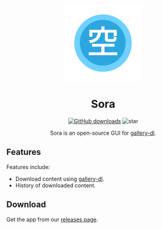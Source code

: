 <p align="center">
 <img width=200px height=200px src="assets/images/sora_logo.png"/>
</p>

<h1 align="center"> Sora </h1>

<div align="center">

[![GitHub downloads](https://img.shields.io/github/downloads/SSebigo/sora/total?label=downloads&labelColor=27303D&color=0D1117&logo=github&logoColor=FFFFFF&style=flat)](https://github.com/SSebigo/sora/releases)
![star](https://img.shields.io/github/stars/SSebigo/sora)

Sora is an open-source GUI for [gallery-dl](https://github.com/mikf/gallery-dl).
</div>

## Features

<div align="left">

Features include:
* Download content using [gallery-dl](https://github.com/mikf/gallery-dl).
* History of downloaded content.

</div>

## Download

Get the app from our [releases page](https://github.com/SSebigo/sora/releases).